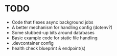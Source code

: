 # TODO

* Code that flexes async background jobs
* A better mechanism for handling config (dotenv?)
* Some stubbed-up bits around databases
* Basic example code for static file handling
* .devcontainer config
* health check blueprint & endpoint(s)
